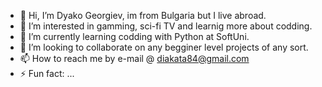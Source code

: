 - 👋 Hi, I’m Dyako Georgiev, im from Bulgaria but I live abroad.
- 🦝 I’m interested in gamming, sci-fi TV and learnig more about codding.
- 🌱 I’m currently learning codding with Python at SoftUni.
- 💞️ I’m looking to collaborate on any begginer level projects of any sort.
- 📫 How to reach me by e-mail @ diakata84@gmail.com
- ⚡ Fun fact: ...

<!---
DyakoGG/DyakoGG is a ✨ special ✨ repository because its `README.md` (this file) appears on your GitHub profile.
You can click the Preview link to take a look at your changes.
--->
